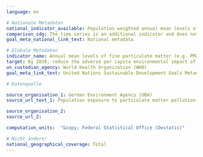 ```yaml
---
language: en

# Nationale Metadaten
national_indicator_available: Population weighted annual mean levels of PM10
comparison_sdg: The time series is an additional indicator and does not correspond to the international metadata description.
goal_meta_national_link_text: National metadata

# Globale Metadaten
indicator_name: Annual mean levels of fine particulate matter (e.g. PM2.5 and PM10) in cities (population weighted)
target: By 2030, reduce the adverse per capita environmental impact of cities, including by paying special attention to air quality and municipal and other waste management
un_custodian_agency: World Health Organization (WHO)
goal_meta_link_text: United Nations Sustainable Development Goals Metadata

# Datenquelle

source_organisation_1: German Environment Agency (UBA)
source_url_text_1: Population exposure to particulate matter pollution

source_organisation_2:
source_url_2:

computation_units:  "&copy; Federal Statistical Office (Destatis)"

# Nicht ändern!
national_geographical_coverage: Total
---
```

